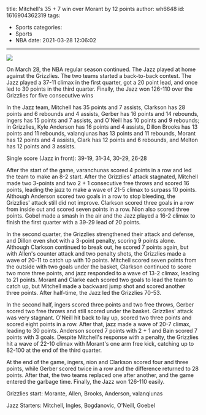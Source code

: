 title: Mitchell's 35 + 7 win over Morant by 12 points
author: wh6648
id: 1616904362319
tags: 
- Sports
categories: 
- Sports
- NBA
date: 2021-03-28 12:06:02
---
![](https://p3.itc.cn/images01/20210328/d256e17bfbb54b02a27c731117535122.jpeg)


On March 28, the NBA regular season continued. The Jazz played at home against the Grizzlies. The two teams started a back-to-back contest. The Jazz played a 37-11 climax in the first quarter, got a 20 point lead, and once led to 30 points in the third quarter. Finally, the Jazz won 126-110 over the Grizzlies for five consecutive wins

In the Jazz team, Mitchell has 35 points and 7 assists, Clarkson has 28 points and 6 rebounds and 4 assists, Gerber has 16 points and 14 rebounds, ingers has 15 points and 7 assists, and O'Neill has 10 points and 9 rebounds; in Grizzlies, Kyle Anderson has 16 points and 4 assists, Dillon Brooks has 13 points and 11 rebounds, valanqiunas has 13 points and 11 rebounds, Morant has 12 points and 4 assists, Clark has 12 points and 6 rebounds, and Melton has 12 points and 3 assists.

Single score (Jazz in front): 39-19, 31-34, 30-29, 26-28

After the start of the game, varanchunas scored 4 points in a row and led the team to make an 8-2 start. After the Grizzlies' attack stagnated, Mitchell made two 3-points and two 2 + 1 consecutive free throws and scored 16 points, leading the jazz to make a wave of 21-5 climax to surpass 10 points. Although Anderson scored two goals in a row to stop bleeding, the Grizzlies' attack still did not improve. Clarkson scored three goals in a row from inside out and scored seven points in a row. Nion also scored three points. Gobel made a smash in the air and the Jazz played a 16-2 climax to finish the first quarter with a 39-29 lead of 20 points.

In the second quarter, the Grizzlies strengthened their attack and defense, and Dillon even shot with a 3-point penalty, scoring 9 points alone. Although Clarkson continued to break out, he scored 7 points again, but with Allen's counter attack and two penalty shots, the Grizzlies made a wave of 20-11 to catch up with 10 points. Mitchell scored seven points from the outside with two goals under the basket, Clarkson continued to score two more three points, and jazz responded to a wave of 13-2 climax, leading to 21 points. Morant and Clarke each scored two goals to lead the team to catch up, but Mitchell made a backward jump shot and scored another three points. After half-time, the Jazz led the Grizzlies 70-53.

In the second half, ingers scored three points and two free throws, Gerber scored two free throws and still scored under the basket. Grizzlies' attack was very stagnant. O'Neill hit back to lay up, scored two three points and scored eight points in a row. After that, jazz made a wave of 20-7 climax, leading to 30 points. Anderson scored 7 points with 2 + 1 and Bain scored 7 points with 3 goals. Despite Mitchell's response with a penalty, the Grizzlies hit a wave of 22-10 climax with Morant's one arm free kick, catching up to 82-100 at the end of the third quarter.

At the end of the game, ingers, nion and Clarkson scored four and three points, while Gerber scored twice in a row and the difference returned to 28 points. After that, the two teams replaced one after another, and the game entered the garbage time. Finally, the Jazz won 126-110 easily.

Grizzlies start: Morante, Allen, Brooks, Anderson, valanqiunas

Jazz Starters: Mitchell, Ingles, Bogdanovic, O'Neill, Goebel

